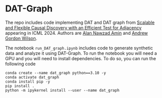 # DAT-Graph

The repo includes code implementing DAT and DAT graph from [Scalable and Flexible Causal Discovery with an Efficient Test for Adjacency](https://arxiv.org/abs/2406.09177) appearing in ICML 2024.
Authors are [Alan Nawzad Amin](https://alannawzadamin.github.io/) and [Andrew Gordon Wilson](https://cims.nyu.edu/~andrewgw/).

The notebook `run_DAT_graph.ipynb` includes code to generate synthetic data and analyze it using DAT-Graph.
To run the notebook you will need a GPU and you will need to install dependencies.
To do so, you can run the following code
```
conda create --name dat_graph python==3.10 -y
conda activate dat_graph
conda install pip -y
pip install .
python -m ipykernel install --user --name dat_graph
```
